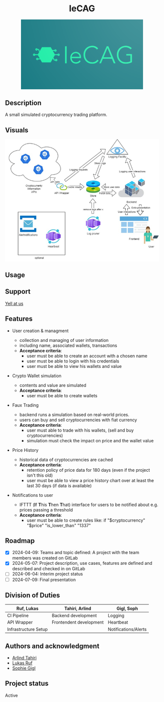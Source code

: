 <div align="center">
  <h1>IeCAG</h1>
  <img src="assets/Logo_IeCAG.png" alt="logo" width="400"/>
</div>

## Description
A small simulated cryptocurrency trading platform.

## Visuals
![Architectural Design](assets/IeCAG_for_light_theme_nerds.jpg "Architectural Design")

## Usage

## Support
[Yell at us](https://inf-git.fh-rosenheim.de/int-ca/sose2024/iecag/-/issues)

## Features
- User creation & managment
  - collection and managing of user information
  - including name, associated wallets, transactions
  - **Acceptance criteria**:
    - user must be able to create an account with a chosen name
    - user must be able to login with his credentials
    - user must be able to view his wallets and value

- Crypto Wallet simulation
  - contents and value are simulated
  - **Acceptance criteria**:
    - user must be able to create wallets

- Faux Trading
  - backend runs a simulation based on real-world prices.
  - users can buy and sell cryptocurrencies with fiat currency
  - **Acceptance criteria**:
    - user must able to trade with his wallets, (sell and buy cryptocurrencies)
    - simulation must check the impact on price and the wallet value

- Price History
  - historical data of cryptocurrencies are cached
  - **Acceptance criteria**:
    - retention policy of price data for 180 days (even if the project isn't this old)
    - user must be able to view a price history chart over at least the last 30 days (if data is available)

- Notifications to user
  - IFTTT (**I**f **T**his **T**hen **T**hat) interface for users to be notified about e.g. prices passing a threshold
  - **Acceptance criteria**:
    - user must be able to create rules like: if "$cryptocurrency" "$price" "is_lower_than" "1337"

## Roadmap
- [x] 2024-04-09: Teams and topic defined: A project with the team members was created on GitLab
- [x] 2024-05-07: Project description, use cases, features are defined and described and checked in on GitLab
- [ ] 2024-06-04: Interim project status
- [ ] 2024-07-09: Final presentation

## Division of Duties
| Ruf, Lukas              | Tahiri, Arlind             | Gigl, Soph            |
| ------                  | ------                     | ------                |
|    CI Pipeline          |    Backend development     |  Logging              |
|    API Wrapper          |    Frontendent development |  Heartbeat            |
|    Infrastructure Setup |                            |  Notifications/Alerts |


## Authors and acknowledgment
- [Arlind Tahiri](https://inf-git.fh-rosenheim.de/studtahiar5766)
- [Lukas Ruf](https://inf-git.fh-rosenheim.de/studrufzlu7742)
- [Sophie Gigl](https://inf-git.fh-rosenheim.de/studgiglso3560)

## Project status
Active

